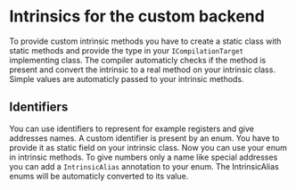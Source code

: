 # Intrinsics for the custom backend

To provide custom intrinsic methods you have to create a static class with static methods and provide the type in your `ICompilationTarget` implementing class. The compiler automaticly checks if the method is present and convert the intrinsic to a real method on your intrinsic class. Simple values are automaticly passed to your intrinsic methods. 

## Identifiers

You can use identifiers to represent for example registers and give addresses names. A custom identifier is present by an enum. You have to provide it as static field on your intrinsic class. Now you can use your enum in intrinsic methods.
To give numbers only a name like special addresses you can add a `IntrinsicAlias` annotation to your enum. The IntrinsicAlias enums will be automaticly converted to its value.

